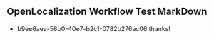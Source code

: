 ## OpenLocalization Workflow Test MarkDown
* b9ee6aea-58b0-40e7-b2c1-0782b276ac06 thanks!

<!--HONumber=Jul16_HO5-->


